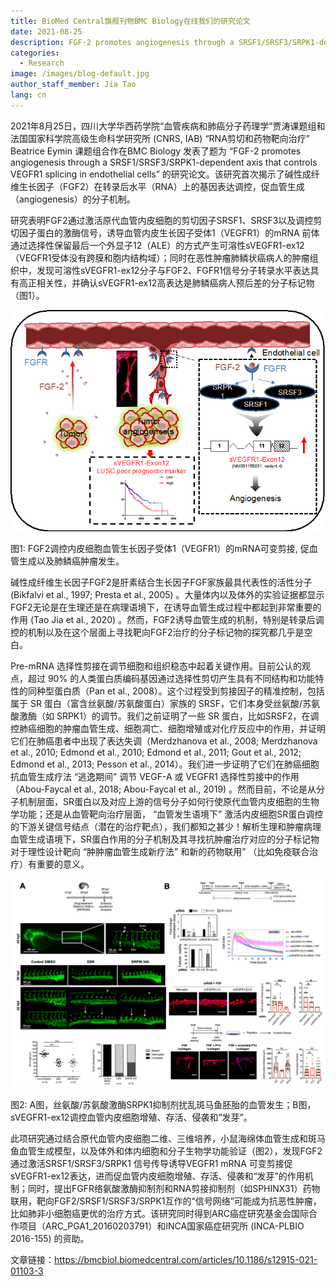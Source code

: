 ```yaml
---
title: BioMed Central旗舰刊物BMC Biology在线我们的研究论文
date: 2021-08-25
description: FGF-2 promotes angiogenesis through a SRSF1/SRSF3/SRPK1-dependent axis that controls VEGFR1 splicing in endothelial cells
categories:
  - Research
image: /images/blog-default.jpg
author_staff_member: Jia Tao
lang: cn
---
```

2021年8月25日，四川大学华西药学院“血管疾病和肺癌分子药理学”贾涛课题组和法国国家科学院高级生命科学研究所 (CNRS, IAB) “RNA剪切和药物靶向治疗” Beatrice Eymin 课题组合作在BMC Biology 发表了题为 “FGF-2 promotes angiogenesis through a SRSF1/SRSF3/SRPK1-dependent axis that controls VEGFR1 splicing in endothelial cells” 的研究论文。该研究首次揭示了碱性成纤维生长因子（FGF2）在转录后水平（RNA）上的基因表达调控，促血管生成（angiogenesis）的分子机制。


研究表明FGF2通过激活原代血管内皮细胞的剪切因子SRSF1、SRSF3以及调控剪切因子蛋白的激酶信号，诱导血管内皮生长因子受体1（VEGFR1）的mRNA 前体通过选择性保留最后一个外显子12（ALE）的方式产生可溶性sVEGFR1-ex12（VEGFR1受体没有跨膜和胞内结构域）；同时在恶性肿瘤肺鳞状癌病人的肿瘤组织中，发现可溶性sVEGFR1-ex12分子与FGF2、FGFR1信号分子转录水平表达具有高正相关性，并确认sVEGFR1-ex12高表达是肺鳞癌病人预后差的分子标记物（图1）。

![](/images/news-20210825-01.png)

图1: FGF2调控内皮细胞血管生长因子受体1（VEGFR1）的mRNA可变剪接, 促血管生成以及肺鳞癌肿瘤发生。

碱性成纤维生长因子FGF2是肝素结合生长因子FGF家族最具代表性的活性分子(Bikfalvi et al., 1997; Presta et al., 2005) 。大量体内以及体外的实验证据都显示FGF2无论是在生理还是在病理语境下，在诱导血管生成过程中都起到非常重要的作用 (Tao Jia et al., 2020) 。然而，FGF2诱导血管生成的机制，特别是转录后调控的机制以及在这个层面上寻找靶向FGF2治疗的分子标记物的探究都几乎是空白。

Pre-mRNA 选择性剪接在调节细胞和组织稳态中起着关键作用。目前公认的观点，超过 90% 的人类蛋白质编码基因通过选择性剪切产生具有不同结构和功能特性的同种型蛋白质（Pan et al., 2008）。这个过程受到剪接因子的精准控制，包括属于 SR 蛋白（富含丝氨酸/苏氨酸蛋白）家族的 SRSF，它们本身受丝氨酸/苏氨酸激酶（如 SRPK1）的调节。我们之前证明了一些 SR 蛋白，比如SRSF2，在调控肺癌细胞的肿瘤血管生成、细胞凋亡、细胞增殖或对化疗反应中的作用，并证明它们在肺癌患者中出现了表达失调（Merdzhanova et al., 2008; Merdzhanova et al., 2010; Edmond et al., 2010; Edmond et al., 2011; Gout et al., 2012; Edmond et al., 2013; Pesson et al., 2014）。我们进一步证明了它们在肺癌细胞抗血管生成疗法 “逃逸期间” 调节 VEGF-A 或 VEGFR1 选择性剪接中的作用（Abou-Faycal et al., 2018; Abou-Faycal et al., 2019) 。然而目前，不论是从分子机制层面，SR蛋白以及对应上游的信号分子如何行使原代血管内皮细胞的生物学功能；还是从血管靶向治疗层面， “血管发生语境下” 激活内皮细胞SR蛋白调控的下游关键信号结点（潜在的治疗靶点），我们都知之甚少！解析生理和肿瘤病理血管生成语境下，SR蛋白作用的分子机制及其寻找抗肿瘤治疗对应的分子标记物对于理性设计靶向 “肿肿瘤血管生成新疗法” 和新的药物联用” （比如免疫联合治疗）有重要的意义。	

![](/images/news-20210825-02.png)

图2: A图，丝氨酸/苏氨酸激酶SRPK1抑制剂扰乱斑马鱼胚胎的血管发生；B图，sVEGFR1-ex12调控血管内皮细胞增殖、存活、侵袭和“发芽”。

此项研究通过结合原代血管内皮细胞二维、三维培养，小鼠海绵体血管生成和斑马鱼血管生成模型，以及体外和体内细胞和分子生物学功能验证（图2），发现FGF2通过激活SRSF1/SRSF3/SRPK1 信号传导诱导VEGFR1 mRNA 可变剪接促sVEGFR1-ex12表达，进而促血管内皮细胞增殖、存活、侵袭和“发芽”的作用机制；同时，提出FGFR络氨酸激酶抑制剂和RNA剪接抑制剂（如SPHINX31）药物联用，靶向FGF2/SRSF1/SRSF3/SRPK1互作的“信号网络”可能成为抗恶性肿瘤，比如肺非小细胞癌更优的治疗方式。该研究同时得到ARC癌症研究基金会国际合作项目（ARC_PGA1_20160203791）和INCA国家癌症研究所 (INCA-PLBIO 2016-155) 的资助。

文章链接：https://bmcbiol.biomedcentral.com/articles/10.1186/s12915-021-01103-3

